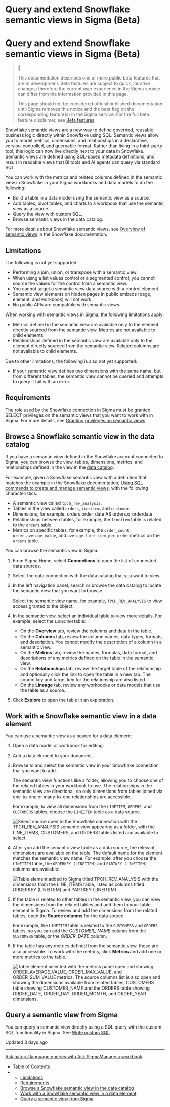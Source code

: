 # Query and extend Snowflake semantic views in Sigma (Beta)

# Query and extend Snowflake semantic views in Sigma (Beta)

> 🚩
>
> This documentation describes one or more public beta features that are in development. Beta features are subject to quick, iterative changes; therefore the current user experience in the Sigma service can differ from the information provided in this page.
>
> This page should not be considered official published documentation until Sigma removes this notice and the beta flag on the corresponding feature(s) in the Sigma service. For the full beta feature disclaimer, see [Beta features](/docs/sigma-product-releases#beta-features).

Snowflake semantic views are a new way to define governed, reusable business logic directly within Snowflake using SQL. Semantic views allow you to model metrics, dimensions, and relationships in a declarative, version-controlled, and queryable format. Rather than living in a third-party tool, this logic can now live directly next to your data in Snowflake. Semantic views are defined using SQL-based metadata definitions, and result in readable views that BI tools and AI agents can query via standard SQL

You can work with the metrics and related columns defined in the semantic view in Snowflake in your Sigma workbooks and data models to do the following:

* Build a table in a data model using the semantic view as a source.
* Add tables, pivot tables, and charts to a workbook that use the semantic view as a source.
* Query the view with custom SQL.
* Browse semantic views in the data catalog.

For more details about Snowflake semantic views, see [Overview of semantic views](https://docs.snowflake.com/en/user-guide/views-semantic/overview) in the Snowflake documentation.

## Limitations

The following is not yet supported:

* Performing a join, union, or transpose with a semantic view.
* When using a list values control or a segmented control, you cannot source the values for the control from a semantic view.
* You cannot target a semantic view data source with a control element.
* Semantic view elements on hidden pages in public embeds (page, element, and workbook) will not work.
* No public APIs are compatible with semantic views.

When working with semantic views in Sigma, the following limitations apply:

* Metrics defined in the semantic view are available only to the element directly sourced from the semantic view. Metrics are not available to child elements.
* Relationships defined in the semantic view are available only to the element directly sourced from the semantic view. Related columns are not available to child elements.

Due to other limitations, the following is also not yet supported:

* If your semantic view defines two dimensions with the same name, but from different tables, the semantic view cannot be queried and attempts to query it fail with an error.

## Requirements

The role used by the Snowflake connection in Sigma must be granted SELECT privileges on the semantic views that you want to work with in Sigma. For more details, see [Granting privileges on semantic views](https://docs.snowflake.com/en/user-guide/views-semantic/sql#label-semantic-views-privileges)

## Browse a Snowflake semantic view in the data catalog

If you have a semantic view defined in the Snowflake account connected to Sigma, you can browse the view, tables, dimensions, metrics, and relationships defined in the view in the [data catalog](/docs/manage-data-catalog).

For example, given a Snowflake semantic view with a definition that matches the example in the Snowflake documentation, [Using SQL commands to create and manage semantic views](https://docs.snowflake.com/en/user-guide/views-semantic/sql#using-the-create-semantic-view-command), with the following characteristics:

* A semantic view called `tpch_rev_analysis`.
* Tables in the view called `orders`, `lineitem`, and `customer`.
* Dimensions, for example, orders.order\_date AS orders.o\_orderdate
* Relationships between tables, for example, the `lineitem` table is related to the `orders` table.
* Metrics on specific tables, for example, the `order_count`, `order_average_value`, and `average_line_item_per_order` metrics on the `orders` table.

You can browse the semantic view in Sigma.

1. From Sigma Home, select **Connections** to open the list of connected data sources.
2. Select the data connection with the data catalog that you want to view.
3. In the left navigation panel, search or browse the data catalog to locate the semantic view that you want to browse.

   Select the semantic view name, for example, `TPCH_REV_ANALYSIS` to view access granted to the object.
4. In the semantic view, select an individual table to view more details. For example, select the `LINEITEM` table:

   * On the **Overview** tab, review the columns and data in the table.
   * On the **Columns** tab, review the column names, data types, formats, and description. You cannot modify the description of a column in a semantic view.
   * On the **Metrics** tab, review the names, formulas, data format, and descriptions of any metrics defined on the table in the semantic view.
   * On the **Relationships** tab, review the target table of the relationship and optionally click the link to open the table in a new tab. The source key and target key for the relationship are also listed.
   * On the **Lineage** tab, review any workbooks or data models that use the table as a source.
5. Click **Explore** to open the table in an exploration.

## Work with a Snowflake semantic view in a data element

You can use a semantic view as a source for a data element:

1. Open a data model or workbook for editing.
2. Add a data element to your document.
3. Browse to and select the semantic view in your Snowflake connection that you want to add.

   The semantic view functions like a folder, allowing you to choose one of the related tables in your workbook to use. The relationships in the semantic view are directional, so only dimensions from tables joined via one-to-one or many-to-one relationships are accessible.

   For example, to view all dimensions from the `LINEITEM`, `ORDERS`, and `CUSTOMERS` tables, choose the `LINEITEM` table as a data source.

   ![Select source open to the Snowflake connection with the TPCH_REV_ANALYSIS semantic view appearing as a folder, with the LINE_ITEMS, CUSTOMERS, and ORDERS tables listed and available to select.](https://files.readme.io/b71cc437b472c896dd3cae40d33f3038a8b3cbb9e743ea17cd90b2e7547c4c8b-sem-view-src-pick.png)
4. After you add the semantic view table as a data source, the relevant dimensions are available on the table. The default name for the element matches the semantic view name. For example, after you choose the `LINEITEM` table, the `ORDERKEY (LINEITEM)` and `PARTKEY (LINEITEM)` columns are available:

   ![Table element added to Sigma titled TPCH_REV_ANALYSIS with the dimensions from the LINE_ITEMS table, listed as columns titled ORDERKEY (LINEITEM) and PARTKEY (LINEITEM)](https://files.readme.io/e3973e2af453282b72af5794f9087fdd1290fb6feedc95e475cff9d6fd16ba66-sem-view-plain.png)
5. If the table is related to other tables in the semantic view, you can view the dimensions from the related tables and add them to your table element in Sigma. To review and add the dimensions from the related tables, open the **Source columns** for the data source.

   For example, the `LINEITEM` table is related to the `CUSTOMERS` and `ORDERS` tables, so you can add the *CUSTOMER\_ NAME* column from the `CUSTOMERS` table, or the *ORDER\_DATE* column.
6. If the table has any metrics defined from the semantic view, those are also accessible. To work with the metrics, click **Metrics** and add one or more metrics to the table.

   ![Table element selected with the metrics panel open and showing ORDER_AVERAGE_VALUE, ORDER_MAX_VALUE, and ORDER_SUM_VALUE metrics. The source columns list is also open and showing the dimensions available from related tables, CUSTOMERS table showing CUSTOMER_NAME and the ORDERS table showing ORDER_DATE, ORDER_DAY, ORDER_MONTH, and ORDER_YEAR dimensions.](https://files.readme.io/f9eef31ea86a2e046477f731142dd01fcf4bd0d59a42d93a4ae06125b7c2e0a7-sem-view-rel-metrics.png)

## Query a semantic view from Sigma

You can query a semantic view directly using a SQL query with the custom SQL functionality in Sigma. See [Write custom SQL](/docs/write-custom-sql).

Updated 3 days ago

---

[Ask natural language queries with Ask Sigma](/docs/ask-natural-language-queries-with-ask-sigma)[Manage a workbook](/docs/workbook-management)

* [Table of Contents](#)
* + [Limitations](#limitations)
  + [Requirements](#requirements)
  + [Browse a Snowflake semantic view in the data catalog](#browse-a-snowflake-semantic-view-in-the-data-catalog)
  + [Work with a Snowflake semantic view in a data element](#work-with-a-snowflake-semantic-view-in-a-data-element)
  + [Query a semantic view from Sigma](#query-a-semantic-view-from-sigma)